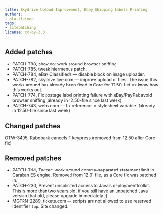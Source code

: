```yaml
---
title: Skydrive Upload Improvement, Ebay Shipping Labels Printing
authors:
- ola-kleiven
tags:
- sitepatching
license: cc-by-3.0
---
```


## Added patches

- PATCH-788, shaw.ca: work around browser sniffing
- PATCH-785, tweak hiermenus patch.
- PATCH-784, eBay Classifieds — disable block on image uploader.
- PATCH-782, skydrive.live.com — improve upload of files. The issue this works around has already been fixed in Core for 12.50. Let us know how this works out.
- PATCH-774, Fix postage label printing failure with eBay/PayPal: avoid browser sniffing (already in 12.50-file since last week)
- PATCH-743, webs.com — fix reference to stylesheet variable. (already in 12.50-file since last week)

## Changed patches

OTW-3405,  Rabobank cancels T keypress (removed from 12.50 after Core fix)

## Removed patches

- PATCH-744, Twitter: work around comma-separated statement limit in Carakan ES engine. Removed from 12.01 file, as a Core fix was patched in.
- PATCH-230, Prevent unsolicited access to Java’s deploymenttoolkit. This is more than two years old, if you still have an unpatched Java version that old, please upgrade immediately ;)
- MGTRN-2289, tickets.com — scripts are not allowed to use reserved identifier `top`. Site changed.
